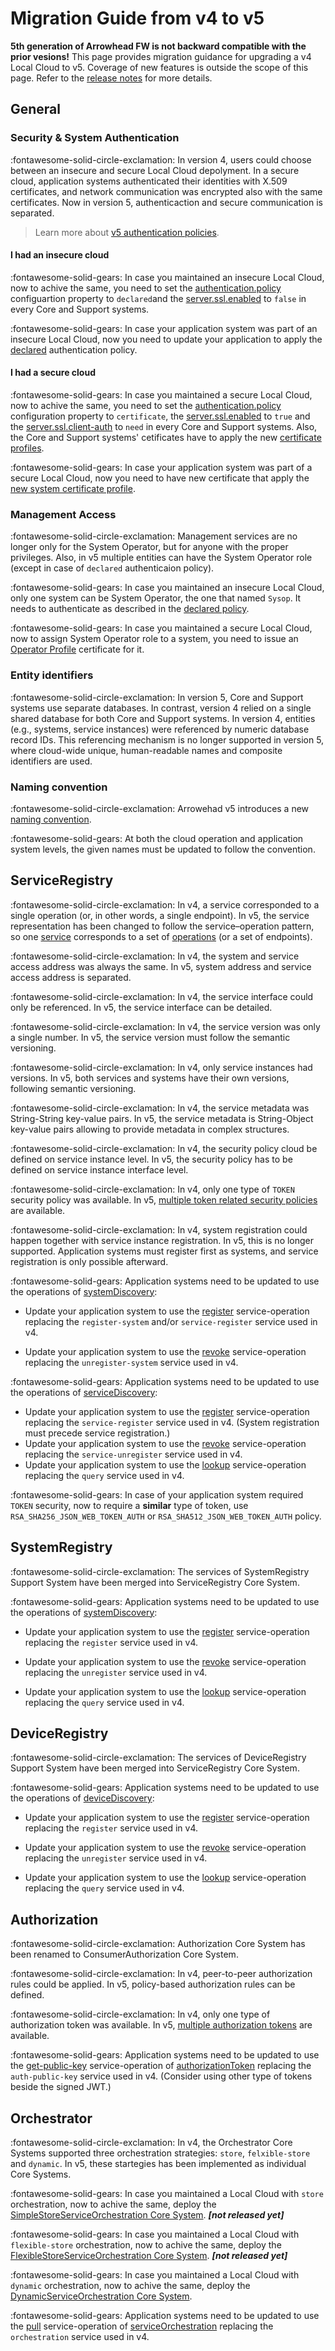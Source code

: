 # Migration Guide from v4 to v5

**5th generation of Arrowhead FW  is not backward compatible with the prior vesions!** This page provides migration guidance for upgrading a v4 Local Cloud to v5. Coverage of new features is outside the scope of this page. Refer to the [release notes](../home/release-versions.md) for more details. 

## General

### Security & System Authentication

:fontawesome-solid-circle-exclamation: In version 4, users could choose between an insecure and secure Local Cloud depolyment. In a secure cloud, application systems authenticated their identities with X.509 certificates, and network communication was encrypted also with the same certificates. Now in version 5, authenticaction and secure communication is separated.
> Learn more about [v5 authentication policies](../api/authentication_policy.md).

#### I had an insecure cloud

:fontawesome-solid-gears: In case you maintained an insecure Local Cloud, now to achive the same, you need to set the [authentication.policy](../general/general_config_props.md) configuartion property to `declared`and the [server.ssl.enabled](../general/general_config_props.md) to `false`  in every Core and Support systems.

:fontawesome-solid-gears: In case your application system was part of an insecure Local Cloud, now you need to update your application to apply the [declared](../api/authentication_policy.md#declared-http) authentication policy.

#### I had a secure cloud

:fontawesome-solid-gears: In case you maintained a secure Local Cloud, now to achive the same, you need to set the [authentication.policy](../general/general_config_props.md) configuration property to `certificate`, the [server.ssl.enabled](../general/general_config_props.md) to `true` and the [server.ssl.client-auth](../general/general_config_props.md) to `need` in every Core and Support systems. Also, the Core and Support systems' cetificates have to apply the new [certificate profiles](../help/certificate-profiles.md).

:fontawesome-solid-gears: In case your application system was part of a secure Local Cloud, now you need to have new certificate that apply the [new system certificate profile](../help/certificate-profiles.md#system-profile).

### Management Access

:fontawesome-solid-circle-exclamation: Management services are no longer only for the System Operator, but for anyone with the proper privileges. Also, in v5 multiple entities can have the System Operator role (except in case of `declared` authenticaion policy).

:fontawesome-solid-gears: In case you maintained an insecure Local Cloud, only one system can be System Operator, the one that named `Sysop`. It needs to authenticate as described in the [declared policy](../api/authentication_policy.md#declared-http).

:fontawesome-solid-gears: In case you maintained a secure Local Cloud, now to assign System Operator role to a system, you need to issue an [Operator Profile](../help/certificate-profiles.md#operator-profile) certificate for it.

### Entity identifiers

:fontawesome-solid-circle-exclamation: In version 5, Core and Support systems use separate databases. In contrast, version 4 relied on a single shared database for both Core and Support systems. In version 4, entities (e.g., systems, service instances) were referenced by numeric database record IDs. This referencing mechanism is no longer supported in version 5, where cloud-wide unique, human-readable names and composite identifiers are used.

### Naming convention

:fontawesome-solid-circle-exclamation: Arrowehad v5 introduces a new [naming convention](../help/naming-convention.md).

:fontawesome-solid-gears: At both the cloud operation and application system levels, the given names must be updated to follow the convention.

## ServiceRegistry

:fontawesome-solid-circle-exclamation: In v4, a service corresponded to a single operation (or, in other words, a single endpoint). In v5, the service representation has been changed to follow the service–operation pattern, so one [service](../help/definitions.md#microservice-or-service) corresponds to a set of [operations](../help/definitions.md#service-operation) (or a set of endpoints).

:fontawesome-solid-circle-exclamation: In v4, the system and service access address was always the same. In v5, system address and service access address is separated.

:fontawesome-solid-circle-exclamation: In v4, the service interface could only be referenced. In v5, the service interface can be detailed.

:fontawesome-solid-circle-exclamation: In v4, the service version was only a single number. In v5, the service version must follow the semantic versioning.

:fontawesome-solid-circle-exclamation: In v4, only service instances had versions. In v5, both services and systems have their own versions, following semantic versioning.

:fontawesome-solid-circle-exclamation: In v4, the service metadata was String-String key-value pairs. In v5, the service metadata is String-Object key-value pairs allowing to provide metadata in complex structures.

:fontawesome-solid-circle-exclamation: In v4, the security policy cloud be defined on service instance level. In v5, the security policy has to be defined on service instance interface level.

:fontawesome-solid-circle-exclamation: In v4, only one type of `TOKEN` security policy was available. In v5, [multiple token related security policies](../api/primitives.md#securitypolicy) are available.

:fontawesome-solid-circle-exclamation: In v4, system registration could happen together with service instance registration. In v5, this is no longer supported. Application systems must register first as systems, and service registration is only possible afterward.

:fontawesome-solid-gears: Application systems need to be updated to use the operations of [systemDiscovery](../core_systems/service_registry.md#systemdiscovery):

- Update your application system to use the [register](../api/serviceregistry/system-discovery-generic-http.md#register) service-operation replacing the `register-system` and/or `service-register` service used in v4.

- Update your application system to use the [revoke](../api/serviceregistry/system-discovery-generic-http.md#revoke) service-operation replacing the `unregister-system` service used in v4.

:fontawesome-solid-gears: Application systems need to be updated to use the operations of [serviceDiscovery](../core_systems/service_registry.md#servicediscovery):

- Update your application system to use the [register](../api/serviceregistry/service-discovery-generic-http.md#register) service-operation replacing the `service-register` service used in v4. (System registration must precede service registration.)
- Update your application system to use the [revoke](../api/serviceregistry/service-discovery-generic-http.md#revoke) service-operation replacing the `service-unregister` service used in v4.
- Update your application system to use the [lookup](../api/serviceregistry/service-discovery-generic-http.md#lookup) service-operation replacing the `query` service used in v4.

:fontawesome-solid-gears: In case of your application system required `TOKEN` security, now to require a **similar** type of token, use `RSA_SHA256_JSON_WEB_TOKEN_AUTH` or `RSA_SHA512_JSON_WEB_TOKEN_AUTH` policy. 

## SystemRegistry

:fontawesome-solid-circle-exclamation: The services of SystemRegistry Support System have been merged into ServiceRegistry Core System. 

:fontawesome-solid-gears: Application systems need to be updated to use the operations of [systemDiscovery](../core_systems/service_registry.md#systemdiscovery):

- Update your application system to use the [register](../api/serviceregistry/system-discovery-generic-http.md#register) service-operation replacing the `register` service used in v4.

- Update your application system to use the [revoke](../api/serviceregistry/system-discovery-generic-http.md#revoke) service-operation replacing the `unregister` service used in v4.

- Update your application system to use the [lookup](../api/serviceregistry/system-discovery-generic-http.md#lookup) service-operation replacing the `query` service used in v4.

## DeviceRegistry

:fontawesome-solid-circle-exclamation: The services of DeviceRegistry Support System have been merged into ServiceRegistry Core System. 

:fontawesome-solid-gears: Application systems need to be updated to use the operations of [deviceDiscovery](../core_systems/service_registry.md#devicediscovery):

- Update your application system to use the [register](../api/serviceregistry/device-discovery-generic-http.md#register) service-operation replacing the `register` service used in v4.

- Update your application system to use the [revoke](../api/serviceregistry/device-discovery-generic-http.md#revoke) service-operation replacing the `unregister` service used in v4.

- Update your application system to use the [lookup](../api/serviceregistry/device-discovery-generic-http.md#lookup) service-operation replacing the `query` service used in v4.

## Authorization

:fontawesome-solid-circle-exclamation: Authorization Core System has been renamed to ConsumerAuthorization Core System.

:fontawesome-solid-circle-exclamation: In v4, peer-to-peer authorization rules could be applied. In v5, policy-based authorization rules can be defined. 

:fontawesome-solid-circle-exclamation: In v4, only one type of authorization token was available. In v5, [multiple authorization tokens](../api/primitives.md#accesstokenvariant) are available.

:fontawesome-solid-gears: Application systems need to be updated to use the [get-public-key](../api/consumerauthorization/authorization-token-generic-http.md#get-public-key) service-operation of [authorizationToken](../core_systems/authorization.md#authorizationtoken) replacing the `auth-public-key` service used in v4. (Consider using other type of tokens beside the signed JWT.)

## Orchestrator

:fontawesome-solid-circle-exclamation: In v4, the Orchestrator Core Systems supported three orchestration strategies: `store`, `felxible-store` and `dynamic`. In v5, these startegies has been implemented as individual Core Systems.

:fontawesome-solid-gears: In case you maintained a Local Cloud with `store` orchestration, now to achive the same, deploy the [SimpleStoreServiceOrchestration Core System](../core_systems/service_orchestration_simple_store.md). _**[not released yet]**_

:fontawesome-solid-gears: In case you maintained a Local Cloud with `flexible-store` orchestration, now to achive the same, deploy the [FlexibleStoreServiceOrchestration Core System](../core_systems/service_orchestration_flexible_store.md).  _**[not released yet]**_

:fontawesome-solid-gears: In case you maintained a Local Cloud with `dynamic` orchestration, now to achive the same, deploy the [DynamicServiceOrchestration Core System](../core_systems/service_orchestration_dynamic.md).

:fontawesome-solid-gears: Application systems need to be updated to use the [pull](../api/serviceorchestration/service-orchestration-generic-http_dynamic.md#pull) service-operation of [serviceOrchestration](../core_systems/service_orchestration_dynamic.md#serviceorchestration) replacing the `orchestration` service used in v4.